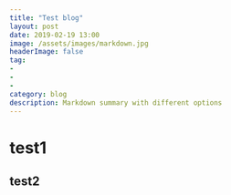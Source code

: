 ```yaml
---
title: "Test blog"
layout: post
date: 2019-02-19 13:00
image: /assets/images/markdown.jpg
headerImage: false
tag:
- 
- 
- 
category: blog
description: Markdown summary with different options
---
```



<h1>test1</h1>
<h2>test2</h2>